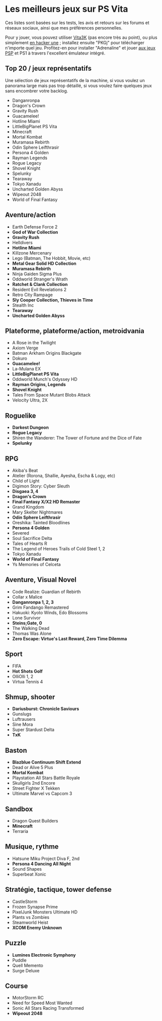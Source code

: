 # Les meilleurs jeux sur PS Vita

Ces listes sont basées sur les tests, les avis et retours sur les forums et réseaux sociaux, ainsi que mes préférences personnelles.

Pour y jouer, vous pouvez utiliser [Vita3K](https://github.com/Vita3K/Vita3K) (pas encore très au point), ou plus simplement [en hacker une](https://vita.hacks.guide) ; installez ensuite "PKGj" pour télécharger n'importe quel jeu. Profitez-en pour installer "Adrenaline" et jouer [aux jeux PSP](https://www.cosmo0.fr/les-meilleurs-jeux/les-meilleurs-jeux-psp/) et PS1 à travers l'excellent émulateur intégré.

## Top 20 / jeux représentatifs

Une sélection de jeux représentatifs de la machine, si vous voulez un panorama large mais pas trop détaillé, si vous voulez faire quelques jeux sans encombrer votre backlog.

- Danganronpa
- Dragon's Crown
- Gravity Rush
- Guacamelee!
- Hotline Miami
- LittleBigPlanet PS Vita
- Minecraft
- Mortal Kombat
- Muramasa Rebirth
- Odin Sphere Leifthrasir
- Persona 4 Golden
- Rayman Legends
- Rogue Legacy
- Shovel Knight
- Spelunky
- Tearaway
- Tokyo Xanadu
- Uncharted Golden Abyss
- Wipeout 2048
- World of Final Fantasy

## Aventure/action

- Earth Defense Force 2
- **God of War Collection**
- **Gravity Rush**
- Helldivers
- **Hotline Miami**
- Killzone Mercenary
- Lego (Batman, The Hobbit, Movie, etc)
- **Metal Gear Solid HD Collection**
- **Muramasa Rebirth**
- Ninja Gaiden Sigma Plus
- Oddworld Stranger's Wrath
- **Ratchet & Clank Collection**
- Resident Evil Revelations 2
- Retro City Rampage
- **Sly Cooper Collection, Thieves in Time**
- Stealth Inc
- **Tearaway**
- **Uncharted Golden Abyss**

## Plateforme, plateforme/action, metroidvania

- A Rose in the Twilight
- Axiom Verge
- Batman Arkham Origins Blackgate
- Dokuro
- **Guacamelee!**
- La-Mulana EX
- **LittleBigPlanet PS Vita**
- Oddworld Munch's Odyssey HD
- **Rayman Origins, Legends**
- **Shovel Knight**
- Tales From Space Mutant Blobs Attack
- Velocity Ultra, 2X

## Roguelike

- **Darkest Dungeon**
- **Rogue Legacy**
- Shiren the Wanderer: The Tower of Fortune and the Dice of Fate
- **Spelunky**

## RPG

- Akiba's Beat
- Atelier (Rorona, Shallie, Ayesha, Escha & Logy, etc)
- Child of Light
- Digimon Story: Cyber Sleuth
- **Disgaea 3, 4**
- **Dragon's Crown**
- **Final Fantasy X/X2 HD Remaster**
- Grand Kingdom
- Mary Skelter Nightmares
- **Odin Sphere Leifthrasir**
- Oreshika: Tainted Bloodlines
- **Persona 4 Golden**
- Severed
- Soul Sacrifice Delta
- Tales of Hearts R
- The Legend of Heroes Trails of Cold Steel 1, 2
- Tokyo Xanadu
- **World of Final Fantasy**
- Ys Memories of Celceta

## Aventure, Visual Novel

- Code Realize: Guardian of Rebirth
- Collar x Malice
- **Danganronpa 1, 2, 3**
- Grim Fandango Remastered
- Hakuoki: Kyoto Winds, Edo Blossoms
- Lone Survivor
- **Steins;Gate, 0**
- The Walking Dead
- Thomas Was Alone
- **Zero Escape: Virtue's Last Reward, Zero Time Dilemma**

## Sport

- FIFA
- **Hot Shots Golf**
- OlliOlli 1, 2
- Virtua Tennis 4

## Shmup, shooter

- **Dariusburst: Chronicle Saviours**
- Gunslugs
- Luftrausers
- Sine Mora
- Super Stardust Delta
- **TxK**

## Baston

- **Blazblue Continuum Shift Extend**
- Dead or Alive 5 Plus
- **Mortal Kombat**
- Playstation All Stars Battle Royale
- Skullgirls 2nd Encore
- Street Fighter X Tekken
- Ultimate Marvel vs Capcom 3

## Sandbox

- Dragon Quest Builders
- **Minecraft**
- Terraria

## Musique, rythme

- Hatsune Miku Project Diva F, 2nd
- **Persona 4 Dancing All Night**
- Sound Shapes
- Superbeat Xonic

## Stratégie, tactique, tower defense

- CastleStorm
- Frozen Synapse Prime
- PixelJunk Monsters Ultimate HD
- Plants vs Zombies
- Steamworld Heist
- **XCOM Enemy Unknown**

## Puzzle

- **Lumines Electronic Symphony**
- Puddle
- Quell Memento
- Surge Deluxe

## Course

- MotorStorm RC
- Need for Speed Most Wanted
- Sonic All Stars Racing Transformed
- **Wipeout 2048**
